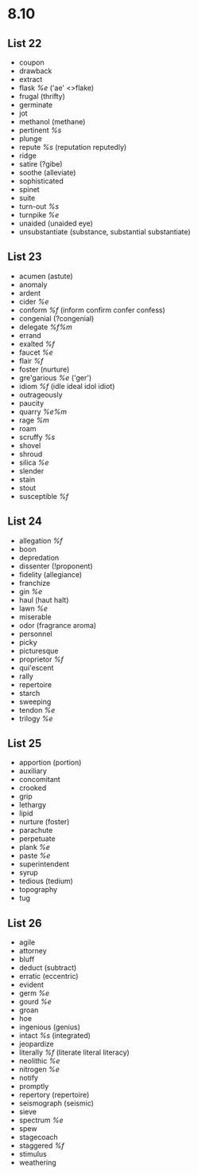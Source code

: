 # 8.10
## List 22
* coupon
* drawback
* extract
* flask *%e* ('ae' <>flake)
* frugal (thrifty)
* germinate
* jot
* methanol (methane)
* pertinent *%s*
* plunge
* repute *%s* (reputation reputedly)
* ridge
* satire (?gibe)
* soothe (alleviate)
* sophisticated
* spinet
* suite
* turn-out *%s*
* turnpike *%e*
* unaided (unaided eye)
* unsubstantiate (substance, substantial substantiate)

## List 23
* acumen (astute)
* anomaly
* ardent
* cider *%e*
* conform *%f* (inform confirm confer confess)
* congenial (?congenial)
* delegate *%f%m*
* errand
* exalted *%f*
* faucet *%e*
* flair *%f*
* foster (nurture)
* gre'garious *%e* ('ger')
* idiom *%f* (idle ideal idol idiot)
* outrageously
* paucity
* quarry *%e%m*
* rage *%m*
* roam
* scruffy *%s*
* shovel
* shroud
* silica *%e*
* slender
* stain
* stout
* susceptible *%f*

## List 24
* allegation *%f*
* boon 
* depredation
* dissenter (!proponent)
* fidelity (allegiance)
* franchize
* gin *%e*
* haul (haut halt)
* lawn *%e*
* miserable
* odor (fragrance aroma)
* personnel
* picky
* picturesque
* proprietor *%f*
* qui'escent  
* rally
* repertoire
* starch
* sweeping
* tendon *%e*
* trilogy *%e*

## List 25
* apportion (portion)
* auxiliary
* concomitant
* crooked
* grip
* lethargy
* lipid
* nurture (foster)
* parachute
* perpetuate
* plank *%e*
* paste *%e*
* superintendent
* syrup
* tedious (tedium)
* topography
* tug

## List 26
* agile
* attorney
* bluff
* deduct (subtract)
* erratic (eccentric)
* evident
* germ *%e*
* gourd *%e*
* groan 
* hoe
* ingenious (genius)
* intact *%s* (integrated)
* jeopardize
* literally *%f* (literate literal literacy)
* neolithic *%e*
* nitrogen *%e*
* notify
* promptly
* repertory (repertoire)
* seismograph (seismic)
* sieve
* spectrum *%e*
* spew
* stagecoach
* staggered *%f*
* stimulus
* weathering